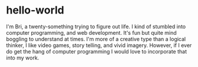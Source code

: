 # hello-world

I'm Bri, a twenty-something trying to figure out life. 
I kind of stumbled into computer programming, and web development. 
It's fun but quite mind boggling to understand at times. 
I'm more of a creative type than a logical thinker, 
I like video games, story telling, and vivid imagery. However,
if I ever do get the hang of computer programming I would love to incorporate
that into my work. 
